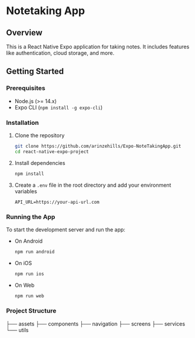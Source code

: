 # Notetaking App

## Overview
This is a React Native Expo application for taking notes. It includes features like authentication, cloud storage, and more.

## Getting Started

### Prerequisites
- Node.js (>= 14.x)
- Expo CLI (`npm install -g expo-cli`)

### Installation

1. Clone the repository
    ```bash
    git clone https://github.com/arinzehills/Expo-NoteTakingApp.git
    cd react-native-expo-project
    ```

2. Install dependencies
    ```bash
    npm install
    ```

3. Create a `.env` file in the root directory and add your environment variables
    ```env
    API_URL=https://your-api-url.com
    ```

### Running the App

To start the development server and run the app:

- On Android
    ```bash
    npm run android
    ```

- On iOS
    ```bash
    npm run ios
    ```

- On Web
    ```bash
    npm run web
    ```

### Project Structure
├── assets
├── components
├── navigation
├── screens
├── services
└── utils